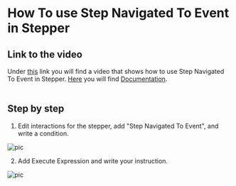
# How To use Step Navigated To Event in Stepper

## Link to the video

Under [this](https://profitbasedocs.blob.core.windows.net/videos/Stepper%20-%20Step%20Navigated%20To.mp4) link you will find a video that shows how to use Step Navigated To Event in Stepper. [Here](../components/uielements/stepper.md) you will find [Documentation](../components/uielements/stepper.md).
<br/>
<br/>

## Step by step


1. Edit interactions for the stepper, add "Step Navigated To Event", and write a condition.

![pic](https://profitbasedocs.blob.core.windows.net/images/stepperHT3%20(1).png)

2. Add Execute Expression and write your instruction.
   
![pic](https://profitbasedocs.blob.core.windows.net/images/stepperHT3%20(2).png)